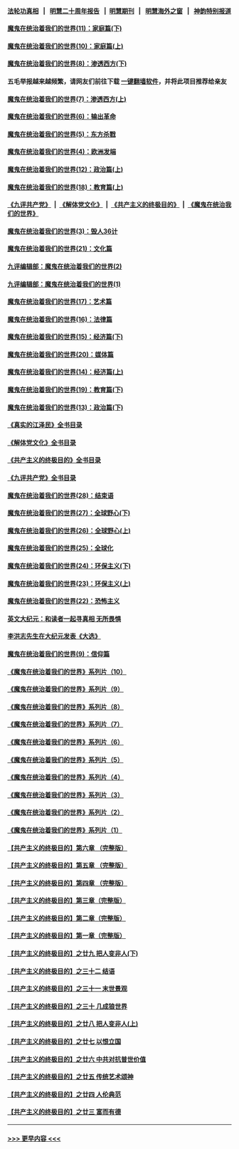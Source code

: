 #### [法轮功真相](https://github.com/gfw-breaker/truth/blob/master/README.md?t=0) &nbsp;&nbsp;|&nbsp;&nbsp; [明慧二十周年报告](https://github.com/gfw-breaker/mh-reports/blob/master/README.md?t=0) &nbsp;&nbsp;|&nbsp;&nbsp;[明慧期刊](https://github.com/gfw-breaker/mh-qikan) &nbsp;&nbsp;|&nbsp;&nbsp; [明慧海外之窗](https://github.com/gfw-breaker/mh-news/blob/master/README.md?t=0) &nbsp;&nbsp;|&nbsp;&nbsp; [神韵特别报道](https://github.com/gfw-breaker/mh-news/blob/master/shenyun.md?t=0)
#### [魔鬼在统治着我们的世界(11)：家庭篇(下)](../pages/nsc422/n10440961.md?t=01030943) 
#### [魔鬼在统治着我们的世界(10)：家庭篇(上)](../pages/nsc422/n10435448.md?t=01030943) 
#### [魔鬼在统治着我们的世界(8)：渗透西方(下)](../pages/nsc422/n10429603.md?t=01030943) 
#### 五毛举报越来越频繁，请网友们前往下载 [一键翻墙软件](https://github.com/gfw-breaker/ssr-accounts)，并将此项目推荐给亲友
#### [魔鬼在统治着我们的世界(7)：渗透西方(上)](../pages/nsc422/n10426013.md?t=01030943) 
#### [魔鬼在统治着我们的世界(6)：输出革命](../pages/nsc422/n10421536.md?t=01030943) 
#### [魔鬼在统治着我们的世界(5)：东方杀戮](../pages/nsc422/n10417707.md?t=01030943) 
#### [魔鬼在统治着我们的世界(4)：欧洲发端](../pages/nsc422/n10414890.md?t=01030943) 
#### [魔鬼在统治着我们的世界(12)：政治篇(上)](../pages/nsc422/n10444576.md?t=01030943) 
#### [魔鬼在统治着我们的世界(18)：教育篇(上)](../pages/nsc422/n10526970.md?t=01030943) 
#### [《九评共产党》](https://github.com/begood0513/9ping.md/blob/master/README.md) &nbsp;|&nbsp; [《解体党文化》](../../../../jtdwh.md/blob/master/README.md)  &nbsp;|&nbsp; [《共产主义的终极目的》](../../../../gczydzjmd.md/blob/master/README.md) &nbsp;|&nbsp; [《魔鬼在统治我们的世界》](../../../../mgztzwmdsj.md/blob/master/README.md) 
#### [魔鬼在统治着我们的世界(3)：毁人36计](../pages/nsc422/n10411583.md?t=01030943) 
#### [魔鬼在统治着我们的世界(21)：文化篇](../pages/nsc422/n10597706.md?t=01030943) 
#### [九评编辑部：魔鬼在统治着我们的世界(2)](../pages/nsc422/n10410036.md?t=01030943) 
#### [九评编辑部：魔鬼在统治着我们的世界(1)](../pages/nsc422/n10406825.md?t=01030943) 
#### [魔鬼在统治着我们的世界(17)：艺术篇](../pages/nsc422/n10499093.md?t=01030943) 
#### [魔鬼在统治着我们的世界(16)：法律篇](../pages/nsc422/n10485969.md?t=01030943) 
#### [魔鬼在统治着我们的世界(15)：经济篇(下)](../pages/nsc422/n10469975.md?t=01030943) 
#### [魔鬼在统治着我们的世界(20)：媒体篇](../pages/nsc422/n10586579.md?t=01030943) 
#### [魔鬼在统治着我们的世界(14)：经济篇(上)](../pages/nsc422/n10457370.md?t=01030943) 
#### [魔鬼在统治着我们的世界(19)：教育篇(下)](../pages/nsc422/n10564808.md?t=01030943) 
#### [魔鬼在统治着我们的世界(13)：政治篇(下)](../pages/nsc422/n10448270.md?t=01030943) 
#### [《真实的江泽民》全书目录](../pages/nsc422/n13721399.md?t=01030943) 
#### [《解体党文化》全书目录](../pages/nsc422/n13721157.md?t=01030943) 
#### [《共产主义的终极目的》全书目录](../pages/nsc422/n13721048.md?t=01030943) 
#### [《九评共产党》全书目录](../pages/nsc422/n13708085.md?t=01030943) 
#### [魔鬼在统治着我们的世界(28)：结束语](../pages/nsc422/n10936246.md?t=01030943) 
#### [魔鬼在统治着我们的世界(27)：全球野心(下)](../pages/nsc422/n10928319.md?t=01030943) 
#### [魔鬼在统治着我们的世界(26)：全球野心(上)](../pages/nsc422/n10900318.md?t=01030943) 
#### [魔鬼在统治着我们的世界(25)：全球化](../pages/nsc422/n10788205.md?t=01030943) 
#### [魔鬼在统治着我们的世界(24)：环保主义(下)](../pages/nsc422/n10695307.md?t=01030943) 
#### [魔鬼在统治着我们的世界(23)：环保主义(上)](../pages/nsc422/n10688613.md?t=01030943) 
#### [魔鬼在统治着我们的世界(22)：恐怖主义](../pages/nsc422/n10614727.md?t=01030943) 
#### [英文大纪元：和读者一起寻真相 无所畏惧](../pages/nsc422/n12542027.md?t=01030943) 
#### [李洪志先生在大纪元发表《大选》](../pages/nsc422/n12534746.md?t=01030943) 
#### [魔鬼在统治着我们的世界(9)：信仰篇](../pages/nsc422/n10432159.md?t=01030943) 
#### [《魔鬼在统治着我们的世界》系列片（10）](../pages/nsc422/n12292670.md?t=01030943) 
#### [《魔鬼在统治着我们的世界》系列片（9）](../pages/nsc422/n12290859.md?t=01030943) 
#### [《魔鬼在统治着我们的世界》系列片（8）](../pages/nsc422/n12287445.md?t=01030943) 
#### [《魔鬼在统治着我们的世界》系列片（7）](../pages/nsc422/n12283425.md?t=01030943) 
#### [《魔鬼在统治着我们的世界》系列片（6）](../pages/nsc422/n12282314.md?t=01030943) 
#### [《魔鬼在统治着我们的世界》系列片（5）](../pages/nsc422/n12281419.md?t=01030943) 
#### [《魔鬼在统治着我们的世界》系列片（4）](../pages/nsc422/n12274024.md?t=01030943) 
#### [《魔鬼在统治着我们的世界》系列片（3）](../pages/nsc422/n12271322.md?t=01030943) 
#### [《魔鬼在统治着我们的世界》系列片（2）](../pages/nsc422/n12269049.md?t=01030943) 
#### [《魔鬼在统治着我们的世界》系列片（1）](../pages/nsc422/n12267575.md?t=01030943) 
#### [【共产主义的终极目的】第六章 （完整版）](../pages/nsc422/n11428913.md?t=01030943) 
#### [【共产主义的终极目的】第五章 （完整版）](../pages/nsc422/n11428912.md?t=01030943) 
#### [【共产主义的终极目的】第四章 （完整版）](../pages/nsc422/n11428907.md?t=01030943) 
#### [【共产主义的终极目的】第三章（完整版）](../pages/nsc422/n11428848.md?t=01030943) 
#### [【共产主义的终极目的】第二章（完整版）](../pages/nsc422/n11428831.md?t=01030943) 
#### [【共产主义的终极目的】第一章（完整版）](../pages/nsc422/n11417651.md?t=01030943) 
#### [【共产主义的终极目的】之廿九 把人变非人(下)](../pages/nsc422/n11344140.md?t=01030943) 
#### [【共产主义的终极目的】之三十二 结语](../pages/nsc422/n11360535.md?t=01030943) 
#### [【共产主义的终极目的】之三十一 末世景观](../pages/nsc422/n11351129.md?t=01030943) 
#### [【共产主义的终极目的】之三十 几成狼世界](../pages/nsc422/n11348280.md?t=01030943) 
#### [【共产主义的终极目的】之廿八 把人变非人(上)](../pages/nsc422/n11340492.md?t=01030943) 
#### [【共产主义的终极目的】之廿七 以恨立国](../pages/nsc422/n11336944.md?t=01030943) 
#### [【共产主义的终极目的】之廿六 中共对抗普世价值](../pages/nsc422/n11324785.md?t=01030943) 
#### [【共产主义的终极目的】之廿五 传统艺术颂神](../pages/nsc422/n11296396.md?t=01030943) 
#### [【共产主义的终极目的】之廿四 人伦典范](../pages/nsc422/n11296397.md?t=01030943) 
#### [【共产主义的终极目的】之廿三 富而有德](../pages/nsc422/n11283598.md?t=01030943) 

----
#### [ >>> 更早内容 <<< ](../indexes/nsc422-earlier.md)

